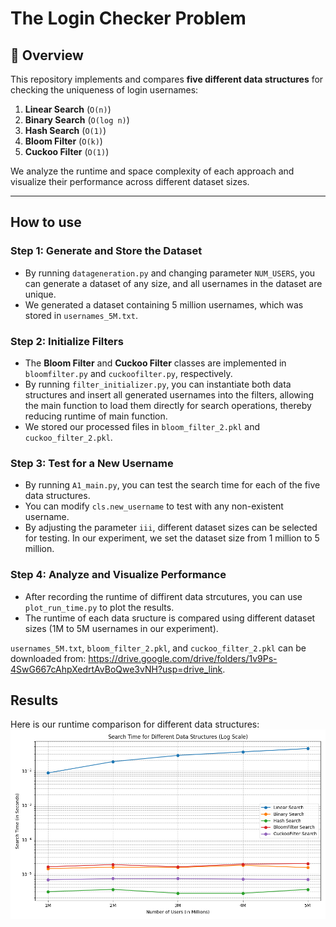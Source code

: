 # The Login Checker Problem

## 🚀 Overview
This repository implements and compares **five different data structures** for checking the uniqueness of login usernames:
1. **Linear Search** (`O(n)`)
2. **Binary Search** (`O(log n)`)
3. **Hash Search** (`O(1)`)
4. **Bloom Filter** (`O(k)`)
5. **Cuckoo Filter** (`O(1)`)

We analyze the runtime and space complexity of each approach and visualize their performance across different dataset sizes.

---

## **How to use**
### **Step 1: Generate and Store the Dataset**
- By running `datageneration.py` and changing parameter `NUM_USERS`, you can generate a dataset of any size, and all usernames in the dataset are unique.
- We generated a dataset containing 5 million usernames, which was stored in `usernames_5M.txt`.

### **Step 2: Initialize Filters**
- The **Bloom Filter** and **Cuckoo Filter** classes are implemented in `bloomfilter.py` and `cuckoofilter.py`, respectively.
- By running `filter_initializer.py`, you can instantiate both data structures and insert all generated usernames into the filters, allowing the main function to load them directly for search operations, thereby reducing runtime of main function.
- We stored our processed files in `bloom_filter_2.pkl` and `cuckoo_filter_2.pkl`.

### **Step 3: Test for a New Username**
- By running `A1_main.py`, you can test the search time for each of the five data structures.
- You can modify `cls.new_username` to test with any non-existent username.
- By adjusting the parameter `iii`, different dataset sizes can be selected for testing. In our experiment, we set the dataset size from 1 million to 5 million.

### **Step 4: Analyze and Visualize Performance**
- After recording the runtime of diffirent data strcutures, you can use `plot_run_time.py` to plot the results.
- The runtime of each data sructure is compared using different dataset sizes (1M to 5M usernames in our experiment).

`usernames_5M.txt`, `bloom_filter_2.pkl`, and `cuckoo_filter_2.pkl` can be downloaded from: https://drive.google.com/drive/folders/1v9Ps-4SwG667cAhpXedrtAvBoQwe3vNH?usp=drive_link.

## **Results**
Here is our runtime comparison for different data structures:
![Image Description](runtime.png)
